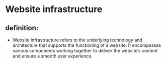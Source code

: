 # Website infrastructure

## definition:
* Website infrastructure refers to the underlying technology and architecture that supports the functioning of a website. It encompasses various components working together to deliver the website’s content and ensure a smooth user experience.